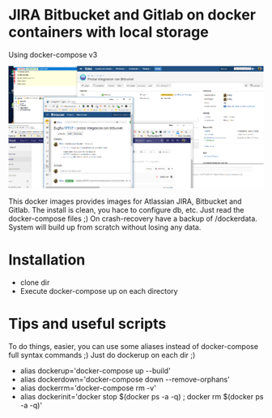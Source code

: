 # JIRA Bitbucket and Gitlab on docker containers with local storage

Using docker-compose v3

![Screenshot](screenshot.png)

This docker images provides images for Atlassian JIRA, Bitbucket and Gitlab.
The install is clean, you hace to configure db, etc. Just read the docker-compose files ;)
On crash-recovery have a backup of /dockerdata. System will build up from scratch without losing any data.

# Installation

- clone dir
- Execute docker-compose up on each directory

# Tips and useful scripts

To do things, easier, you can use some aliases instead of docker-compose full syntax commands ;)
Just do dockerup on each dir ;)

* alias dockerup='docker-compose up --build'
* alias dockerdown='docker-compose down --remove-orphans'
* alias dockerrm='docker-compose rm -v'
* alias dockerinit='docker stop $(docker ps -a -q) ;  docker rm $(docker ps -a -q)'




